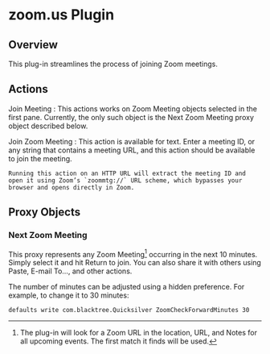 # zoom.us Plugin #

## Overview ##

This plug-in streamlines the process of joining Zoom meetings.

## Actions ##

Join Meeting
  : This actions works on Zoom Meeting objects selected in the first pane. Currently, the only such object is the Next Zoom Meeting proxy object described below.

Join Zoom Meeting
  : This action is available for text. Enter a meeting ID, or any string that contains a meeting URL, and this action should be available to join the meeting.

    Running this action on an HTTP URL will extract the meeting ID and open it using Zoom’s `zoommtg://` URL scheme, which bypasses your browser and opens directly in Zoom.

## Proxy Objects ##

### Next Zoom Meeting ###

This proxy represents any Zoom Meeting[^1] occurring in the next 10 minutes. Simply select it and hit Return to join. You can also share it with others using Paste, E-mail To…, and other actions.

The number of minutes can be adjusted using a hidden preference. For example, to change it to 30 minutes:

    defaults write com.blacktree.Quicksilver ZoomCheckForwardMinutes 30

[^1]: The plug-in will look for a Zoom URL in the location, URL, and Notes for all upcoming events. The first match it finds will be used.
